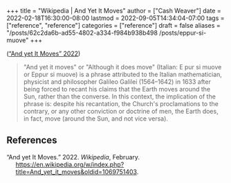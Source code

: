 +++
title = "Wikipedia | And Yet It Moves"
author = ["Cash Weaver"]
date = 2022-02-18T16:30:00-08:00
lastmod = 2022-09-05T14:34:04-07:00
tags = ["reference", "reference"]
categories = ["reference"]
draft = false
aliases = "/posts/62c2da6b-ad55-4802-a334-f984b938b498 /posts/eppur-si-muove"
+++

(<a href="#citeproc_bib_item_1">“And yet It Moves” 2022</a>)

> "And yet it moves" or "Although it does move" (Italian: E pur si muove or Eppur si muove) is a phrase attributed to the Italian mathematician, physicist and philosopher Galileo Galilei (1564–1642) in 1633 after being forced to recant his claims that the Earth moves around the Sun, rather than the converse. In this context, the implication of the phrase is: despite his recantation, the Church's proclamations to the contrary, or any other conviction or doctrine of men, the Earth does, in fact, move (around the Sun, and not vice versa).

## References

<style>.csl-entry{text-indent: -1.5em; margin-left: 1.5em;}</style><div class="csl-bib-body">
  <div class="csl-entry"><a id="citeproc_bib_item_1"></a>“And yet It Moves.” 2022. <i>Wikipedia</i>, February. <a href="https://en.wikipedia.org/w/index.php?title=And_yet_it_moves&oldid=1069751403">https://en.wikipedia.org/w/index.php?title=And_yet_it_moves&#38;oldid=1069751403</a>.</div>
</div>

